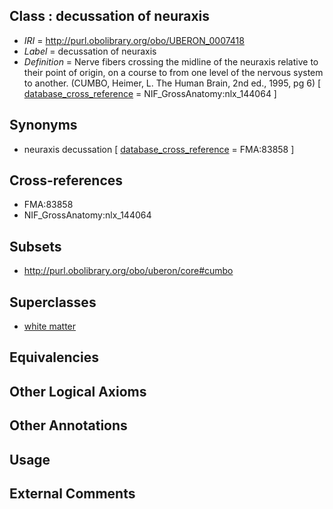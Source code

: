 
## Class : decussation of neuraxis

 * *IRI* = http://purl.obolibrary.org/obo/UBERON_0007418
 * *Label* = decussation of neuraxis
 * *Definition* = Nerve fibers crossing the midline of the neuraxis relative to their point of origin, on a course to from one level of the nervous system to another. (CUMBO, Heimer, L. The Human Brain, 2nd ed., 1995, pg 6) [ [database_cross_reference](../../ef/oboInOwl#hasDbXref.md) = NIF_GrossAnatomy:nlx_144064 ]

## Synonyms

 * neuraxis decussation [ [database_cross_reference](../../ef/oboInOwl#hasDbXref.md) = FMA:83858 ]

## Cross-references

 * FMA:83858
 * NIF_GrossAnatomy:nlx_144064

## Subsets

 * http://purl.obolibrary.org/obo/uberon/core#cumbo

## Superclasses

 * [white matter](../../UBERON/16/UBERON_0002316.md)

## Equivalencies


## Other Logical Axioms


## Other Annotations


## Usage


## External Comments

